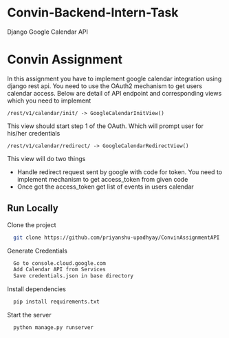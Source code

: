 # Convin-Backend-Intern-Task
Django Google Calendar API

# Convin Assignment


In this assignment you have to implement google calendar integration using django rest api. You need to use the OAuth2 mechanism to get users calendar access. Below are detail of API endpoint and corresponding views which you need to implement

    /rest/v1/calendar/init/ -> GoogleCalendarInitView()
This view should start step 1 of the OAuth. Which will prompt user for his/her credentials

    /rest/v1/calendar/redirect/ -> GoogleCalendarRedirectView()
This view will do two things
- Handle redirect request sent by google with code for token. You need to implement mechanism to get access_token from given code
- Once got the access_token get list of events in users calendar


## Run Locally

Clone the project

```bash
  git clone https://github.com/priyanshu-upadhyay/ConvinAssignmentAPI
```



Generate Credentials

```bash
  Go to console.cloud.google.com
  Add Calendar API from Services
  Save credentials.json in base directory
```


Install dependencies

```bash
  pip install requirements.txt
```

Start the server

```bash
  python manage.py runserver
```
